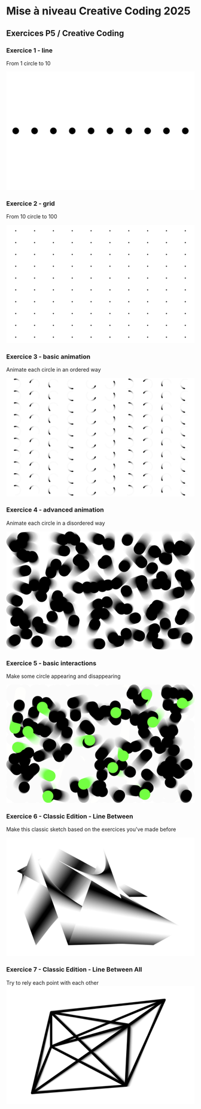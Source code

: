 # Mise à niveau Creative Coding 2025

## Exercices P5 / Creative Coding

### Exercice 1 - line

From 1 circle to 10

![](assets/1_p5-basics-line.png)

### Exercice 2 - grid

From 10 circle to 100

![](assets/2_p5-basics-grid.png)

### Exercice 3 - basic animation

Animate each circle in an ordered way

![](assets/3_p5-basics-animation.png)

### Exercice 4 - advanced animation

Animate each circle in a disordered way

![](assets/4_p5-basics-advanced_animation.png)

### Exercice 5 - basic interactions

Make some circle appearing and disappearing

![](assets/5_p5-basics-interactions.png)

### Exercice 6 - Classic Edition - Line Between

Make this classic sketch based on the exercices you've made before

![](assets/6_p5-lineBetween.png)

### Exercice 7 - Classic Edition - Line Between All

Try to rely each point with each other
![](assets/7_p5-lineBetweenAll.png)
